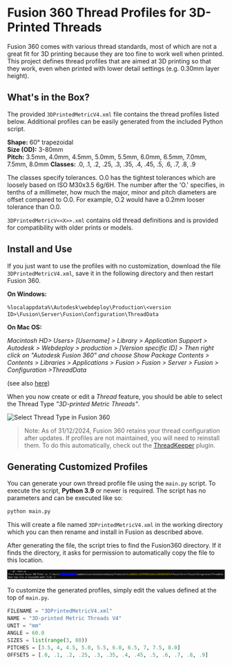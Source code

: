 # Fusion 360 Thread Profiles for 3D-Printed Threads

Fusion 360 comes with various thread standards, most of which are not a great fit for 3D printing because they are too fine to work well when printed.
This project defines thread profiles that are aimed at 3D printing so that they work, even when printed with lower detail settings (e.g. 0.30mm layer height).

## What's in the Box?

The provided `3DPrintedMetricV4.xml` file contains the thread profiles listed below.
Additional profiles can be easily generated from the included Python script.

**Shape:** 60° trapezoidal  
**Size (OD):** 3-80mm  
**Pitch:** 3.5mm, 4.0mm, 4.5mm, 5.0mm, 5.5mm, 6.0mm, 6.5mm, 7.0mm, 7.5mm, 8.0mm
**Classes:** .0, .1, .2, .25, .3, .35, .4, .45, .5, .6, .7, .8, .9

The classes specify tolerances.
O.0 has the tightest tolerances which are loosely based on ISO M30x3.5 6g/6H. 
The number after the 'O.' specifies, in tenths of a millimeter, how much the major, minor and pitch diameters are offset compared to O.0.
For example, O.2 would have a 0.2mm looser tolerance than O.0.

`3DPrintedMetricV<<X>>.xml` contains old thread definitions and is provided for compatibility with older prints or models.

## Install and Use

If you just want to use the profiles with no customization, download the file `3DPrintedMetricV4.xml`, save it in the following directory and then restart Fusion 360.

**On Windows:**
```
%localappdata%\Autodesk\webdeploy\Production\<version ID>\Fusion\Server\Fusion\Configuration\ThreadData
```

**On Mac OS:**

*Macintosh HD> Users> [Username] > Library > Application Support > Autodesk > Webdeploy > production > [Version specific ID] > Then right click on "Autodesk Fusion 360" and choose Show Package Contents > Contents > Libraries > Applications > Fusion > Fusion > Server > Fusion > Configuration >ThreadData*

(see also [here](https://knowledge.autodesk.com/support/fusion-360/learn-explore/caas/sfdcarticles/sfdcarticles/Custom-Threads-in-Fusion-360.html))

When you now create or edit a *Thread* feature, you should be able to select the Thread Type *"3D-printed Metric Threads"*.

![Select Thread Type in Fusion 360](ss_fusion.png)

> Note: As of 31/12/2024, Fusion 360 retains your thread configuration after updates. If profiles are not maintained, you will need to reinstall them. To do this automatically, check out the [ThreadKeeper](https://github.com/thomasa88/ThreadKeeper) plugin.

## Generating Customized Profiles

You can generate your own thread profile file using the `main.py` script.
To execute the script, **Python 3.9** or newer is required.
The script has no parameters and can be executed like so:

```bash
python main.py
```

This will create a file named `3DPrintedMetricV4.xml` in the working directory which you can then rename and install in Fusion as described above.

After generating the file, the script tries to find the Fusion360 directory. If it finds the directory, it asks for permission to automatically copy the file to this location.


![ask_to_copy_generated_file](ask_copy.jpg)

To customize the generated profiles, simply edit the values defined at the top of `main.py`.

```python
FILENAME = "3DPrintedMetricV4.xml"
NAME = "3D-printed Metric Threads V4"
UNIT = "mm"
ANGLE = 60.0
SIZES = list(range(3, 80))
PITCHES = [3.5, 4, 4.5, 5.0, 5.5, 6.0, 6.5, 7, 7.5, 8.0]
OFFSETS = [.0, .1, .2, .25, .3, .35, .4, .45, .5, .6, .7, .8, .9]
```
